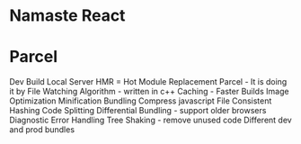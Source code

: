 # Namaste React  


# Parcel
Dev Build
Local Server
HMR = Hot Module Replacement
Parcel - It is doing it by File Watching Algorithm - written in c++
Caching - Faster Builds
Image Optimization
Minification
Bundling
Compress javascript File
Consistent Hashing
Code Splitting
Differential Bundling - support older browsers
Diagnostic
Error Handling
Tree Shaking - remove unused code
Different dev and prod bundles
